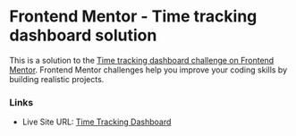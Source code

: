 # Frontend Mentor - Time tracking dashboard solution

This is a solution to the [Time tracking dashboard challenge on Frontend Mentor](https://www.frontendmentor.io/challenges/time-tracking-dashboard-UIQ7167Jw). Frontend Mentor challenges help you improve your coding skills by building realistic projects. 

### Links

- Live Site URL: [Time Tracking Dashboard](https://vcollins1.github.io/frontend-mentor/time-tracking-dashboard)

